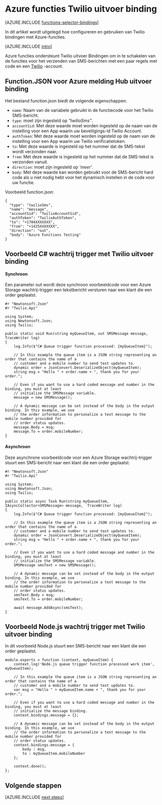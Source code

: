 <properties
    pageTitle="Azure functies Twilio binding | Microsoft Azure"
    description="Meer informatie over het gebruik van Twilio bindingen met Azure-functies."
    services="functions"
    documentationCenter="na"
    authors="wesmc7777"
    manager="erikre"
    editor=""
    tags=""
    keywords="Azure werkt, functies, verwerking van gebeurtenis, dynamische berekeningscluster, als u kiest architectuur"/>

<tags
    ms.service="functions"
    ms.devlang="multiple"
    ms.topic="reference"
    ms.tgt_pltfrm="multiple"
    ms.workload="na"
    ms.date="10/20/2016"
    ms.author="wesmc"/>

# <a name="azure-functions-twilio-output-binding"></a>Azure functies Twilio uitvoer binding

[AZURE.INCLUDE [functions-selector-bindings](../../includes/functions-selector-bindings.md)]

In dit artikel wordt uitgelegd hoe configureren en gebruiken van Twilio bindingen met Azure-functies. 

[AZURE.INCLUDE [intro](../../includes/functions-bindings-intro.md)] 

Azure functies ondersteunt Twilio uitvoer Bindingen om in te schakelen van de functies voor het verzenden van SMS-berichten met een paar regels met code en een [Twilio](https://www.twilio.com/) -account. 
 

## <a name="functionjson-for-azure-notification-hub-output-binding"></a>Function.JSON voor Azure melding Hub uitvoer binding

Het bestand function.json biedt de volgende eigenschappen:

- `name`: Naam van de variabele gebruikt in de functiecode voor het Twilio SMS-bericht.
- `type`: moet zijn ingesteld op *"twilioSms"*.
- `accountSid`: Met deze waarde moet worden ingesteld op de naam van de instelling voor een App waarin uw beveiligings-id Twilio Account.
- `authToken`: Met deze waarde moet worden ingesteld op de naam van de instelling voor een App waarin uw Twilio verificatietoken.
- `to`: Met deze waarde is ingesteld op het nummer dat de SMS-tekst wordt verzonden naar.
- `from`: Met deze waarde is ingesteld op het nummer dat de SMS-tekst is verzonden vanuit.
- `direction`: moet zijn ingesteld op *'meer'*.
- `body`: Met deze waarde kan worden gebruikt voor de SMS-bericht hard code als u niet nodig hebt voor het dynamisch instellen in de code voor uw functie. 

 
Voorbeeld function.json:

    {
      "type": "twilioSms",
      "name": "message",
      "accountSid": "TwilioAccountSid",
      "authToken": "TwilioAuthToken",
      "to": "+1704XXXXXXX",
      "from": "+1425XXXXXXX",
      "direction": "out",
      "body": "Azure Functions Testing"
    }


## <a name="example-c-queue-trigger-with-twilio-output-binding"></a>Voorbeeld C# wachtrij trigger met Twilio uitvoer binding

#### <a name="synchronous"></a>Synchroon

Een parameter out wordt deze synchroon voorbeeldcode voor een Azure Storage wachtrij-trigger een tekstbericht versturen naar een klant die een order geplaatst.

    #r "Newtonsoft.Json"
    #r "Twilio.Api"

    using System;
    using Newtonsoft.Json;
    using Twilio;

    public static void Run(string myQueueItem, out SMSMessage message,  TraceWriter log)
    {
        log.Info($"C# Queue trigger function processed: {myQueueItem}");
    
        // In this example the queue item is a JSON string representing an order that contains the name of a 
        // customer and a mobile number to send text updates to.
        dynamic order = JsonConvert.DeserializeObject(myQueueItem);
        string msg = "Hello " + order.name + ", thank you for your order.";
    
        // Even if you want to use a hard coded message and number in the binding, you must at least 
        // initialize the SMSMessage variable.
        message = new SMSMessage();

        // A dynamic message can be set instead of the body in the output binding. In this example, we use 
        // the order information to personalize a text message to the mobile number provided for
        // order status updates.
        message.Body = msg;
        message.To = order.mobileNumber;
    }

#### <a name="asynchronous"></a>Asynchroon

Deze asynchrone voorbeeldcode voor een Azure Storage wachtrij-trigger stuurt een SMS-bericht naar een klant die een order geplaatst.

    #r "Newtonsoft.Json"
    #r "Twilio.Api"
     
    using System;
    using Newtonsoft.Json;
    using Twilio;
    
    public static async Task Run(string myQueueItem, IAsyncCollector<SMSMessage> message,  TraceWriter log)
    {
        log.Info($"C# Queue trigger function processed: {myQueueItem}");

        // In this example the queue item is a JSON string representing an order that contains the name of a 
        // customer and a mobile number to send text updates to.
        dynamic order = JsonConvert.DeserializeObject(myQueueItem);
        string msg = "Hello " + order.name + ", thank you for your order.";
    
        // Even if you want to use a hard coded message and number in the binding, you must at least 
        // initialize the SMSMessage variable.
        SMSMessage smsText = new SMSMessage();

        // A dynamic message can be set instead of the body in the output binding. In this example, we use 
        // the order information to personalize a text message to the mobile number provided for
        // order status updates.
        smsText.Body = msg;
        smsText.To = order.mobileNumber;
        
        await message.AddAsync(smsText);
    }


## <a name="example-nodejs-queue-trigger-with-twilio-output-binding"></a>Voorbeeld Node.js wachtrij trigger met Twilio uitvoer binding

In dit voorbeeld Node.js stuurt een SMS-bericht naar een klant die een order geplaatst.

    module.exports = function (context, myQueueItem) {
        context.log('Node.js queue trigger function processed work item', myQueueItem);
    
        // In this example the queue item is a JSON string representing an order that contains the name of a 
        // customer and a mobile number to send text updates to.
        var msg = "Hello " + myQueueItem.name + ", thank you for your order.";
    
        // Even if you want to use a hard coded message and number in the binding, you must at least 
        // initialize the message binding.
        context.bindings.message = {};
    
        // A dynamic message can be set instead of the body in the output binding. In this example, we use 
        // the order information to personalize a text message to the mobile number provided for
        // order status updates.
        context.bindings.message = {
            body : msg,
            to : myQueueItem.mobileNumber
        };
    
        context.done();
    };

## <a name="next-steps"></a>Volgende stappen

[AZURE.INCLUDE [next steps](../../includes/functions-bindings-next-steps.md)]
